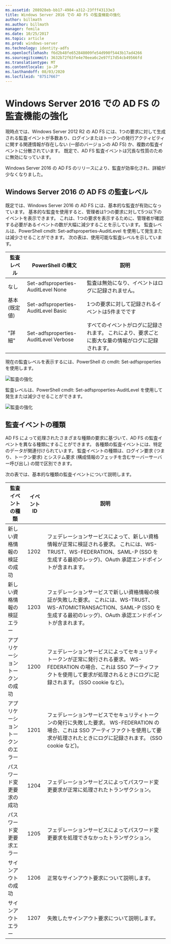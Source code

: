 ```yaml
---
ms.assetid: 208928eb-bb17-4984-a312-23fff43133e3
title: Windows Server 2016 での AD FS の監査機能の強化
author: billmath
ms.author: billmath
manager: femila
ms.date: 10/25/2017
ms.topic: article
ms.prod: windows-server
ms.technology: identity-adfs
ms.openlocfilehash: f6d2b48fe652848009fe54d990f5443b17ad4266
ms.sourcegitcommit: 3632b72f63fe4e70eea6c2e97f17d54cb49566fd
ms.translationtype: MT
ms.contentlocale: ja-JP
ms.lasthandoff: 08/03/2020
ms.locfileid: "87517667"
---
```

# <a name="auditing-enhancements-to-ad-fs-in-windows-server-2016"></a>Windows Server 2016 での AD FS の監査機能の強化

現時点では、Windows Server 2012 R2 の AD FS には、1つの要求に対して生成される監査イベントが多数あり、ログインまたはトークンの発行アクティビティに関する関連情報が存在しない (一部のバージョンの AD FS) か、複数の監査イベントに分散されています。 既定で、AD FS 監査イベントは冗長な性質のために無効になっています。

Windows Server 2016 の AD FS のリリースにより、監査が効率化され、詳細が少なくなりました。

## <a name="auditing-levels-in-ad-fs-for-windows-server-2016"></a>Windows Server 2016 の AD FS の監査レベル
既定では、Windows Server 2016 の AD FS には、基本的な監査が有効になっています。  基本的な監査を使用すると、管理者は1つの要求に対して5つ以下のイベントを表示できます。  これは、1つの要求を表示するために、管理者が確認する必要があるイベントの数が大幅に減少することを示しています。   監査レベルは、PowerShell cmdlt: Set-adfsproperties-AuditLevel を使用して発生または減少させることができます。  次の表は、使用可能な監査レベルを示しています。

| 監査レベル | PowerShell の構文 | 説明 |
|--|--|--|
| なし | Set-adfsproperties-AuditLevel None | 監査は無効になり、イベントはログに記録されません。 |
| 基本 (既定値) | Set-adfsproperties-AuditLevel Basic | 1つの要求に対して記録されるイベントは5件までです |
| "詳細" | Set-adfsproperties-AuditLevel Verbose | すべてのイベントがログに記録されます。  これにより、要求ごとに膨大な量の情報がログに記録されます。 |

現在の監査レベルを表示するには、PowerShell の cmdlt: Set-adfsproperties を使用します。

![監査の強化](media/Auditing-Enhancements-to-AD-FS-in-Windows-Server-2016/ADFS_Audit_1.PNG)

監査レベルは、PowerShell cmdlt: Set-adfsproperties-AuditLevel を使用して発生または減少させることができます。

![監査の強化](media/Auditing-Enhancements-to-AD-FS-in-Windows-Server-2016/ADFS_Audit_2.png)

## <a name="types-of-audit-events"></a>監査イベントの種類
AD FS によって処理されたさまざまな種類の要求に基づいて、AD FS の監査イベントを異なる種類にすることができます。 各種類の監査イベントには、特定のデータが関連付けられています。  監査イベントの種類は、ログイン要求 (つまり、トークン要求) とシステム要求 (構成情報のフェッチを含むサーバーサーバー呼び出し) の間で区別できます。

次の表では、基本的な種類の監査イベントについて説明します。

| 監査イベントの種類 | イベント ID | 説明 |
|--|--|--|
| 新しい資格情報の検証の成功 | 1202 | フェデレーションサービスによって、新しい資格情報が正常に検証される要求。 これには、WS-TRUST、WS-FEDERATION、SAML-P (SSO を生成する最初のレッグ)、OAuth 承認エンドポイントが含まれます。 |
| 新しい資格情報の検証エラー | 1203 | フェデレーションサービスで新しい資格情報の検証が失敗した要求。 これには、WS-TRUST、WS-ATOMICTRANSACTION、SAML-P (SSO を生成する最初のレッグ)、OAuth 承認エンドポイントが含まれます。 |
| アプリケーショントークンの成功 | 1200 | フェデレーションサービスによってセキュリティトークンが正常に発行される要求。 WS-FEDERATION の場合、これは SSO アーティファクトを使用して要求が処理されるときにログに記録されます。 (SSO cookie など)。 |
| アプリケーショントークンのエラー | 1201 | フェデレーションサービスでセキュリティトークンの発行に失敗した要求。 WS-FEDERATION の場合、これは SSO アーティファクトを使用して要求が処理されたときにログに記録されます。 (SSO cookie など)。 |
| パスワード変更要求の成功 | 1204 | フェデレーションサービスによってパスワード変更要求が正常に処理されたトランザクション。 |
| パスワード変更要求エラー | 1205 | フェデレーションサービスによってパスワード変更要求を処理できなかったトランザクション。 |
| サインアウトの成功 | 1206 | 正常なサインアウト要求について説明します。 |
| サインアウトエラー | 1207 | 失敗したサインアウト要求について説明します。 |
